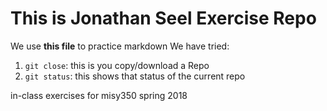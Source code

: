 # This is Jonathan Seel Exercise Repo

We use **this file** to practice markdown
We have tried:

1. `git close`: this is you copy/download a Repo
2. `git status`: this shows that status of the current repo

in-class exercises for misy350 spring 2018
